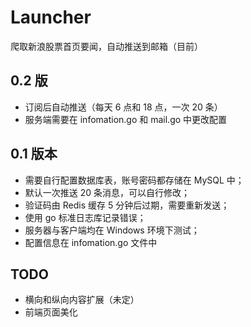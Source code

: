 # Launcher 
爬取新浪股票首页要闻，自动推送到邮箱（目前）
## 0.2 版
- 订阅后自动推送（每天 6 点和 18 点，一次 20 条）
- 服务端需要在 infomation.go 和 mail.go 中更改配置
## 0.1 版本
- 需要自行配置数据库表，账号密码都存储在 MySQL 中；
- 默认一次推送 20 条消息，可以自行修改；
- 验证码由 Redis 缓存 5 分钟后过期，需要重新发送；
- 使用 go 标准日志库记录错误；
- 服务器与客户端均在 Windows 环境下测试；
- 配置信息在 infomation.go 文件中
## TODO
- 横向和纵向内容扩展（未定）
- 前端页面美化
